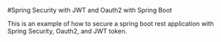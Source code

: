 #Spring Security with JWT and Oauth2 with Spring Boot

This is an example of how to secure a spring boot rest application with Spring Security, Oauth2, and JWT token.

